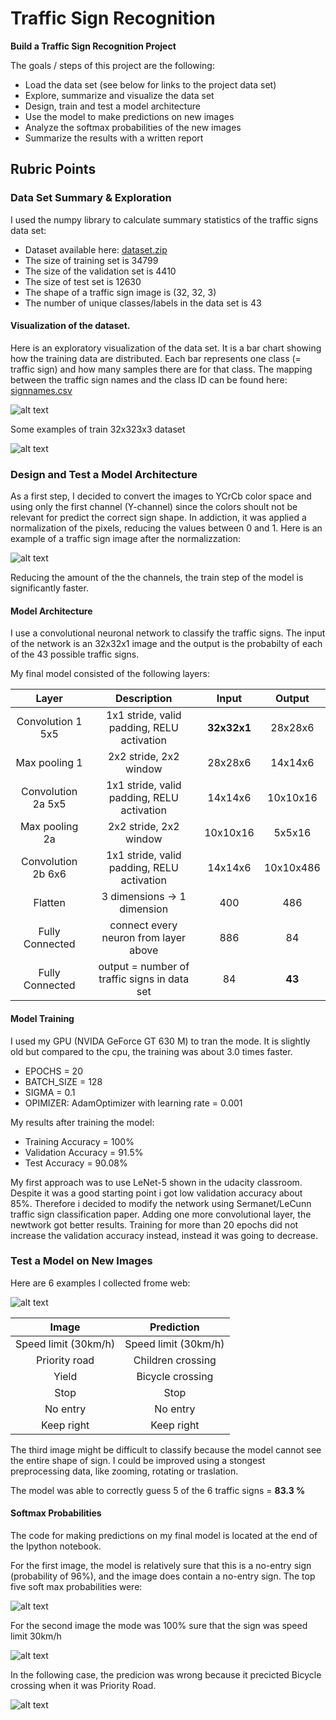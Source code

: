# **Traffic Sign Recognition** 

**Build a Traffic Sign Recognition Project**

The goals / steps of this project are the following:
* Load the data set (see below for links to the project data set)
* Explore, summarize and visualize the data set
* Design, train and test a model architecture
* Use the model to make predictions on new images
* Analyze the softmax probabilities of the new images
* Summarize the results with a written report


[//]: # (Image References)

[image1]: ./examples/visualization.png "Visualization"
[image2]: ./examples/example_dataset.jpg "Dataset"
[image3]: ./examples/grayscale.jpg "Normalized"
[image4]: ./examples/web.jpg "Web"
[image5]: ./examples/softmax.jpg "Softmax"
[image6]: ./examples/softmax2.jpg "Softmax"
[image7]: ./examples/softmax3.png "Softmax"

## Rubric Points

### Data Set Summary & Exploration

I used the numpy library to calculate summary statistics of the traffic signs data set:

* Dataset available here: [dataset.zip](https://d17h27t6h515a5.cloudfront.net/topher/2017/February/5898cd6f_traffic-signs-data/traffic-signs-data.zip)
* The size of training set is 34799
* The size of the validation set is 4410
* The size of test set is 12630
* The shape of a traffic sign image is (32, 32, 3)
* The number of unique classes/labels in the data set is 43

#### Visualization of the dataset.

Here is an exploratory visualization of the data set. It is a bar chart showing how the training data are distributed.
Each bar represents one class (= traffic sign) and how many samples there are for that class. The mapping between the traffic sign names and the class ID can be found here: [signnames.csv](./signnames.csv)

![alt text][image1]

Some examples of train 32x323x3 dataset

![alt text][image2]

### Design and Test a Model Architecture

As a first step, I decided to convert the images to YCrCb color space and using only the first channel (Y-channel) since the colors shoult not be relevant for predict the correct sign shape. In addiction, it was applied a normalization of the pixels, reducing the values between 0 and 1. Here is an example of a traffic sign image after the normalizzation:

![alt text][image3]

Reducing the amount of the the channels, the train step of the model is significantly faster. 

#### Model Architecture
 
I use a convolutional neuronal network to classify the traffic signs. The input of the network is an 32x32x1 image and the output is the probabilty of each of the 43 possible traffic signs.
 
 My final model consisted of the following layers:

| Layer         		|     Description	        					| Input |Output| 
|:---------------------:|:---------------------------------------------:| :----:|:-----:|
| Convolution 1 5x5     	| 1x1 stride, valid padding, RELU activation 	|**32x32x1**|28x28x6|
| Max pooling 1			| 2x2 stride, 2x2 window						|28x28x6|14x14x6|
| Convolution 2a 5x5 	    | 1x1 stride, valid padding, RELU activation 	|14x14x6|10x10x16|
| Max pooling 2a			| 2x2 stride, 2x2 window	   					|10x10x16|5x5x16|
| Convolution 2b 6x6 		| 1x1 stride, valid padding, RELU activation    |14x14x6|10x10x486|
| Flatten				| 3 dimensions -> 1 dimension					|400| 486|
| Fully Connected | connect every neuron from layer above			|886|84|
| Fully Connected | output = number of traffic signs in data set	|84|**43**|


#### Model Training
I used my GPU (NVIDA GeForce GT 630 M) to tran the mode. It is slightly old but compared to the cpu, the training was about 3.0 times faster.

* EPOCHS = 20
* BATCH_SIZE = 128
* SIGMA = 0.1
* OPIMIZER: AdamOptimizer with learning rate = 0.001

My results after training the model:
* Training Accuracy = 100% 
* Validation Accuracy = 91.5%
* Test Accuracy = 90.08%

My first approach was to use LeNet-5 shown in the udacity classroom. Despite it was a good starting point i got low validation accuracy about 85%. Therefore i decided to modify the network using Sermanet/LeCunn traffic sign classification paper.
Adding one more convolutional layer, the newtwork got better results. Training for more than 20 epochs did not increase the validation accuracy instead, instead it was going to decrease. 
 
### Test a Model on New Images

Here are 6 examples I collected frome web:

![alt text][image4] 

| Image			        |     Prediction		| 
|:---------------------:|:---------------------:| 
| Speed limit (30km/h)  | Speed limit (30km/h)  | 
| Priority road   		| Children crossing 	|
| Yield			| Bicycle crossing				|
| Stop		| Stop					|
| No entry		| No entry  |
| Keep right | Keep right |

The third image might be difficult to classify because the model cannot see the entire shape of sign. I could be improved using a stongest preprocessing data, like zooming, rotating or traslation.

The model was able to correctly guess 5 of the 6 traffic signs = **83.3 %** 
#### Softmax Probabilities
The code for making predictions on my final model is located at the end of the Ipython notebook.

For the first image, the model is relatively sure that this is a no-entry sign (probability of 96%), and the image does contain a no-entry sign. The top five soft max probabilities were:

![alt text][image5] 

For the second image the mode was 100% sure that the sign was speed limit 30km/h

![alt text][image6]

In the following case, the predicion was wrong because it precicted Bicycle crossing when it was Priority Road.

![alt text][image7]
